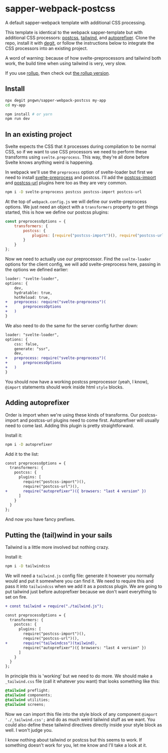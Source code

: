 # sapper-webpack-postcss

A default sapper-webpack template with additional CSS processing.

This template is identical to the webpack sapper-template but with additional CSS processors: [postcss](https://postcss.org/), [tailwind](https://tailwindcss.com/), and [autoprefixer](https://autoprefixer.github.io/). Clone the repo, install it with [degit](https://github.com/Rich-Harris/degit), or follow the instructions below to integrate the CSS processors into an existing project.

A word of warning: because of how svelte-preprocessors and tailwind both work, the build time when using tailwind is very, very slow.

If you use [rollup](https://rollupjs.org/), then check out [the rollup version]().

## Install

```bash
npx degit pngwn/sapper-webpack-postcss my-app
cd my-app
```

```bash
npm install # or yarn
npm run dev
```

## In an existing project

Svelte expects the CSS that it processes during compilation to be normal CSS, so if we want to use CSS processors we need to perform these transforms using `svelte.preprocess`. This way, they're all done before Svelte knows anything weird is happening.

In webpack we'll use the `preprocess` option of svelte-loader but first we need to install [svelte-preprocess](https://github.com/kaisermann/svelte-preprocess#readme) and postcss. I'll add the [postcss-import](https://github.com/postcss/postcss-import) and [postcss-url](https://github.com/postcss/postcss-url) plugins here too as they are very common.

```bash
npm i -D svelte-preprocess postcss postcss-import postcss-url
```

At the top of `webpack.config.js` we will define our svelte-preprocess options. We just need an object with a `transformers` property to get things started, this is how we define our postcss plugins:

```js
const preprocessOptions = {
    transformers: {
        postcss: {
            plugins: [require("postcss-import")(), require("postcss-url")()]
        }
    }
};
```

Now we need to actually use our preprocessor. Find the `svelte-loader` options for the client config, we will add svelte-preprocess here, passing in the options we defined earlier:

```diff
loader: "svelte-loader",
options: {
    dev,
    hydratable: true,
    hotReload: true,
+   preprocess: require("svelte-preprocess")(
+       preprocessOptions
+   )
}
```

We also need to do the same for the server config further down:

```diff
loader: "svelte-loader",
options: {
    css: false,
    generate: "ssr",
    dev,
+   preprocess: require("svelte-preprocess")(
+       preprocessOptions
+   )
}
```

You should now have a working postcss preprocessor (yeah, I know), `@import` statements should work inside html `style` blocks.

## Adding autoprefixer

Order is import when we're using these kinds of transforms. Our postcss-import and postcss-url plugins need to come first. Autoprefixer will usually need to come last. Adding this plugin is pretty straightforward.

Install it:

```bash
npm i -D autoprefixer
```

Add it to the list:

```diff
const preprocessOptions = {
  transformers: {
    postcss: {
      plugins: [
        require("postcss-import")(),
        require("postcss-url")(),
+       require("autoprefixer")({ browsers: "last 4 version" })
      ]
    }
  }
};
```

And now you have fancy prefixes.

## Putting the (tail)wind in your sails

Tailwind is a little more involved but nothing crazy.

Install it:

```bash
npm i -D tailwindcss
```

We will need a `tailwind.js` config file: generate it however you normally would and put it somewhere you can find it. We need to require this and pass it into `tailwindcss` when we add it as a postcss plugin. We are going to put tailwind just before autoprefixer because we don't want everything to set on fire.

```diff
+ const tailwind = require("./tailwind.js");

const preprocessOptions = {
  transformers: {
    postcss: {
      plugins: [
        require("postcss-import")(),
        require("postcss-url")(),
+       require("tailwindcss")(tailwind),
        require("autoprefixer")({ browsers: "last 4 version" })
      ]
    }
  }
};
```

In principle this is 'working' but we need to do more. We should make a `_tailwind.css` file (call it whatever you want) that looks something like this:

```css
@tailwind preflight;
@tailwind components;
@tailwind utilities;
@tailwind screens;
```

Now we can import this file into the style block of any component `@import './_tailwind.css';` and do as much weird tailwind stuff as we want. You could also define these tailwind directives directly inside your style block as well. I won't judge you.

I know nothing about tailwind or postcss but this seems to work. If something doesn't work for you, let me know and I'll take a look at it.
